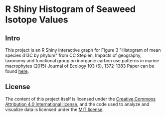 # R Shiny Histogram of Seaweed Isotope Values

## Intro

This project is an R Shiny interactive graph for Figure 3 "Histogram of mean species d13C by phylum" from CC Stepien, Impacts of geography, taxonomy and functional group on inorganic carbon use patterns in marine macrophytes (2015) Journal of Ecology 103 (6), 1372-1383
Paper can be found [here](http://onlinelibrary.wiley.com/doi/10.1111/1365-2745.12451/full).


## License

The content of this project itself is licensed under the [Creative Commons Attribution 4.0 International license](https://creativecommons.org/licenses/by/4.0/), and the code used to analyze and visualize data is licensed under the [MIT license](https://opensource.org/licenses/mit-license.php).
